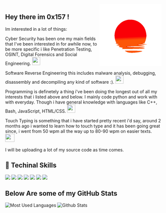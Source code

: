 <img height="200" width="200" align="right" src="https://github.com/0x157/0x157/blob/main/52O8.gif"> 

## Hey there im 0x157 !    

Im interested in a lot of things:

Cyber Security has been one my main fields that I've been interested in for awhile now, to be more specific i like Penetration Testing, OSINT, Digital Forensics and Social Engineering. <img width="26" height="26" src="https://www.pngmart.com/files/7/Cyber-Security-PNG-Picture.png">

Software Reverse Engineering this includes malware analysis, debugging, disassembly and decompiling any kind of software :). <img width="26" height="26" src="https://upload.wikimedia.org/wikipedia/commons/a/a3/Ghidra_Logo.png">

Programming is definetely a thing i've been doing the longest out of all my interests that i listed above and below. I mainly code python and work with with everyday. Though i have general knowledge with languages like C++, Bash, JavaScript, HTML/CSS. <img width="26" height="26" src="https://icon-library.com/images/programming-icon-png/programming-icon-png-22.jpg">

Touch Typing is something that i have started pretty recent i'd say, around 2 months ago i wanted to learn how to touch type and it has been going great since, i went from 50 wpm all the way up to 80-90 wpm on easier texts. <img width="30" height="26" src="https://cdn2.iconfinder.com/data/icons/perfect-flat-icons-2/512/Computer_keyboard_monitor.png">

I will be uploading a lot of my source code as time comes.

## 💾 Techinal Skills

<img src="https://img.shields.io/badge/-Python-f7e80c?logo=Python&logoColor=0d0d0d">  <img src="https://img.shields.io/badge/-C++-00599C?logo=Cplusplus&logoColor=0d0d0d">  <img src="https://img.shields.io/badge/-Linux-557C94?logo=KaliLinux&logoColor=0d0d0d"> <img src="https://img.shields.io/badge/-VS%20Code-007ACC?logo=visualstudiocode&logoColor=0d0d0d">  <img src="https://img.shields.io/badge/-Visual Studio-5C2D91?logo=visualstudio&logoColor=0d0d0d">  <img src="https://img.shields.io/badge/-BASH-4EAA25?logo=gnubash&logoColor=0d0d0d">  <img src="https://img.shields.io/badge/-PyCharm-D22128?logo=pycharm&logoColor=0d0d0d">

                   
          
## Below Are some of my GitHub Stats


![Most Used Languages](https://github-readme-stats.vercel.app/api/top-langs/?username=0x157&show_icons=true&theme=radical)      ![Github Stats](https://github-readme-stats.vercel.app/api?username=0x157&count_private=true&show_icons=true&theme=radical) 

